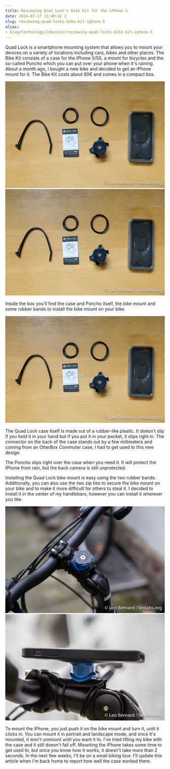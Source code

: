 ```yaml
---
title: Reviewing Quad Lock's Bike Kit for the iPhone 5
date: 2014-07-17 13:49:42 Z
slug: reviewing-quad-locks-bike-kit-iphone-5
alias:
- blog/technology/idevices/reviewing-quad-locks-bike-kit-iphone-5
---
```


Quad Lock is a smartphone mounting system that allows you to mount your devices on a variety of locations including cars, bikes and other places. The Bike Kit consists of a case for the iPhone 5/5S, a mount for bicycles and the so-called Poncho which you can put over your phone when it's raining. About a month ago, I bought a new bike and decided to get an iPhone mount for it. The Bike Kit costs about 60€ and comes in a compact box.

[![_MG_5001](/uploads/2014/07/MG_5010.jpg)](/uploads/2014/07/MG_5001.jpg)
[![_MG_5002](/uploads/2014/07/MG_5010.jpg)](/uploads/2014/07/MG_5002.jpg)

Inside the box you'll find the case and Poncho itself, the bike mount and some rubber bands to install the bike mount on your bike.

[![_MG_5010](/uploads/2014/07/MG_5010.jpg)](/uploads/2014/07/MG_5010.jpg)

The Quad Lock case itself is made out of a rubber-like plastic. It doesn't slip if you hold it in your hand but if you put it in your pocket, it slips right in. The connector on the back of the case stands out by a few millimeters and coming from an OtterBox Commuter case, I had to get used to this new design.


The Poncho slips right over the case when you need it. It will protect the iPhone from rain, but the back camera is still unprotected.

Installing the Quad Lock bike mount is easy using the two rubber bands. Additionally, you can also use the two zip ties to secure the bike mount on your bike and to make it more difficult for others to steal it. I decided to install it in the center of my handlebars, however you can install it wherever you like.

[![MG_5016](/uploads/2014/07/MG_5016.jpg)](/uploads/2014/07/MG_5016.jpg)
[![MG_5019](/uploads/2014/07/MG_5019.jpg)](/uploads/2014/07/MG_5019.jpg)

To mount the iPhone, you just push it on the bike mount and turn it, until it clicks in. You can mount it in portrait and landscape mode, and once it's mounted, it won't unmount until you want it to. I've tried lifting my bike with the case and it still doesn't fall off. Mounting the iPhone takes some time to get used to, but once you know how it works, it doesn't take more than 2 seconds. In the next few weeks, I'll be on a small biking tour. I'll update this article when I'm back home to report how well the case worked there.
